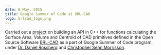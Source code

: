 ```yaml
---
date: 6 May, 2015
title: Google Summer of Code at BRL-CAD
logo: brlcad_logo.png
---
```


Carried out a [project](https://brlcad.org/wiki/Google_Summer_of_Code/2015#Object-Oriented_C.2B.2B_Geometry_API) on building an API in C++ for functions calculating the Surface Area, Volume and Centroid of CAD primitives defined in the Open Source Software [BRL-CAD](https://brlcad.org/) as a part of Google Summer of Code program, under [Dr. Daniel Rossberg](https://www.linkedin.com/in/daniel-rossberg/) and [Christopher Sean Morrisson](https://www.linkedin.com/in/brlcad/).